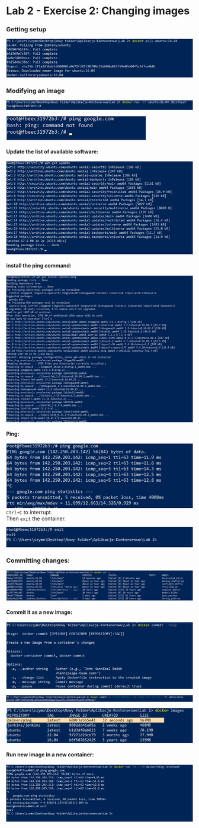 # Lab 2 - Exercise 2: Changing images  

### Getting setup

![alt text](image.png)  

### Modifying an image

![alt text](image-1.png)  

![alt text](image-2.png)  

#### Update the list of available software:  

![alt text](image-3.png)  

#### install the ping command:  

![alt text](image-4.png)  

#### Ping:  
![alt text](image-5.png)  
`Ctrl+C` to interrupt.  
Then `exit` the container.  

![alt text](image-6.png)  

### Committing changes:  

![alt text](image-7.png)  

#### Commit it as a new image:  

![alt text](image-8.png)  

![alt text](image-9.png)  

![alt text](image-10.png)  

#### Run new image in a new container:

![alt text](image-11.png)  


